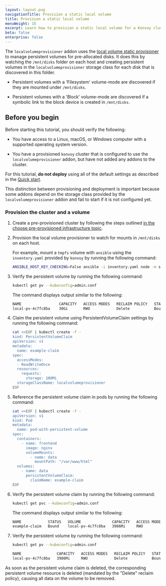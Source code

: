 ```yaml
---
layout: layout.pug
navigationTitle: Provision a static local volume
title: Provision a static local volume
menuWeight: 15
excerpt: Learn how to provision a static local volume for a Konvoy cluster
beta: false
enterprise: false
---
```


The `localvolumeprovisioner` addon uses the [local volume static provisioner][localstorage] to manage persistent volumes for pre-allocated disks.
It does this by watching the `/mnt/disks` folder on each host and creating persistent volumes in the `localvolumeprovisioner` storage class for each disk that is discovered in this folder.

-   Persistent volumes with a 'Filesystem' volume-mode are discovered if they are mounted under `/mnt/disks`.

-   Persistent volumes with a 'Block' volume-mode are discovered if a symbolic link to the block device is created in `/mnt/disks`.

## Before you begin

Before starting this tutorial, you should verify the following:

-   You have access to a Linux, macOS, or Windows computer with a supported operating system version.

-   You have a provisioned `konvoy` cluster that is configured to use the `localvolumeprovisioner` addon, but have not added any addons to the cluster.

For this tutorial, **do not deploy** using all of the default settings as described in the [Quick start][quickstart].

This distinction between provisioning and deployment is important because some addons depend on the storage class provided by the `localvolumeprovisioner` addon and fail to start if it is not configured yet.

### Provision the cluster and a volume
1.  Create a pre-provisioned cluster by following the steps outlined [in the choose pre-provisioned infrastructure topic][preprovision].

1.  Provision the local volume provisioner to watch for mounts in `/mnt/disks` on each host.

    For example, mount a `tmpfs` volume with `ansible` using the `inventory.yaml` provided by `konvoy` by running the following command:

    ```bash
    ANSIBLE_HOST_KEY_CHECKING=False ansible -i inventory.yaml node -m shell -b -a "mkdir -p /mnt/disks/example-volume && mount -t tmpfs example-volume /mnt/disks/example-volume"
    ```

1.  Verify the persistent volume by running the following command:

    ```bash
    kubectl get pv --kubeconfig=admin.conf
    ```

    The command displays output similar to the following:

    ```sh
    NAME                 CAPACITY   ACCESS MODES   RECLAIM POLICY   STATUS   CLAIM                                                              STORAGECLASS           REASON   AGE
    local-pv-4c7fc8ba    30Gi       RWO            Delete           Bound    kubeaddons/data-elasticsearch-kubeaddons-data-3                    localvolumeprovisioner            4m9s
    ```

1.  Claim the persistent volume using PersistentVolumeClaim settings by running the following command:

    ```bash
    cat <<EOF | kubectl create -f -
    kind: PersistentVolumeClaim
    apiVersion: v1
    metadata:
      name: example-claim
    spec:
      accessModes:
      - ReadWriteOnce
      resources:
        requests:
          storage: 100Mi
      storageClassName: localvolumeprovisioner
    EOF
    ```

1.  Reference the persistent volume claim in pods by running the following command:

    ```bash
    cat <<EOF | kubectl create -f -
    apiVersion: v1
    kind: Pod
    metadata:
      name: pod-with-persistent-volume
    spec:
      containers:
        - name: frontend
          image: nginx
          volumeMounts:
            - name: data
              mountPath: "/var/www/html"
      volumes:
        - name: data
          persistentVolumeClaim:
            claimName: example-claim
    EOF
    ```

1.  Verify the persistent volume claim by running the following command:

    ```bash
    kubectl get pvc --kubeconfig=admin.conf
    ```

    The command displays output similar to the following:

    ```sh
    NAME            STATUS   VOLUME              CAPACITY   ACCESS MODES   STORAGECLASS             AGE
    example-claim   Bound    local-pv-4c7fc8ba   3986Mi     RWO            localvolumeprovisioner   78s
    ```
	
1.  Verify the persistent volume by running the following command:

    ```bash
    kubectl get pv --kubeconfig=admin.conf
    ```

    ```sh
    NAME                CAPACITY   ACCESS MODES   RECLAIM POLICY   STATUS      CLAIM                   STORAGECLASS             REASON   AGE
    local-pv-4c7fc8ba   3986Mi     RWO            Delete           Bound       default/example-claim   localvolumeprovisioner            15m
    ```

As soon as the persistent volume claim is deleted, the corresponding persistent volume resource is deleted (mandated by the "Delete" reclaim policy), causing all data on the volume to be removed.

[localstorage]:https://github.com/kubernetes-sigs/sig-storage-local-static-provisioner
[preprovision]: ../../install/install-onprem/
[quickstart]:../../quick-start/
